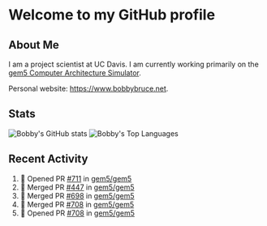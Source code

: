 # Welcome to my GitHub profile

## About Me

I am a project scientist at UC Davis. I am currently working primarily on the [gem5 Computer Architecture Simulator](https://github.com/gem5).

Personal website: <https://www.bobbybruce.net>.

## Stats

![Bobby's GitHub stats](https://github-readme-stats.vercel.app/api?username=bobbyrbruce&show_icons=true&theme=responsive&include_all_commits=true&count_private=true&show=reviews&disable_animations=true)
![Bobby's Top Languages ](https://github-readme-stats.vercel.app/api/top-langs/?username=bobbyrbruce&layout=compact&theme=responsive&count_private=true&langs_count=10&disable_animations=true)

## Recent Activity

<!--START_SECTION:activity-->
1. 💪 Opened PR [#711](https://github.com/gem5/gem5/pull/711) in [gem5/gem5](https://github.com/gem5/gem5)
2. 🎉 Merged PR [#447](https://github.com/gem5/gem5/pull/447) in [gem5/gem5](https://github.com/gem5/gem5)
3. 🎉 Merged PR [#698](https://github.com/gem5/gem5/pull/698) in [gem5/gem5](https://github.com/gem5/gem5)
4. 🎉 Merged PR [#708](https://github.com/gem5/gem5/pull/708) in [gem5/gem5](https://github.com/gem5/gem5)
5. 💪 Opened PR [#708](https://github.com/gem5/gem5/pull/708) in [gem5/gem5](https://github.com/gem5/gem5)
<!--END_SECTION:activity-->
